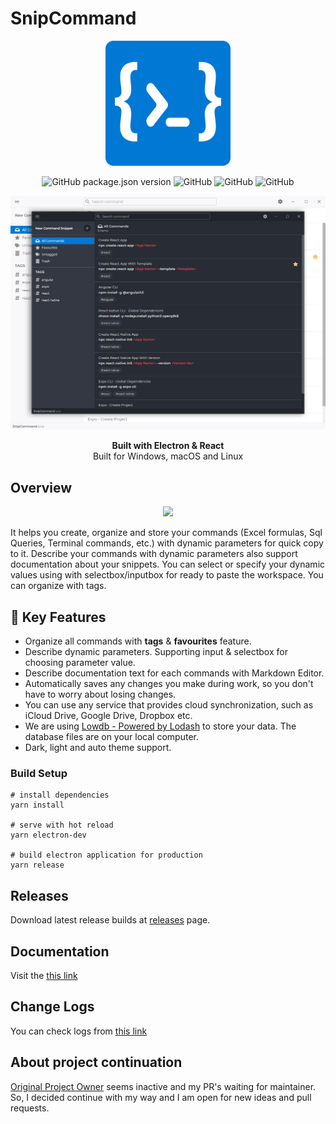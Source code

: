 # SnipCommand

<p align="center">
  <img src="./public/images/logo/snip_command.png" width="200">
</p>

<p align="center">
  <img alt="GitHub package.json version" src="https://img.shields.io/github/package-json/v/EgoistDeveloper/SnipCommand">
  <img alt="GitHub" src="https://img.shields.io/github/license/EgoistDeveloper/SnipCommand">
  <img alt="GitHub" src="https://img.shields.io/github/last-commit/EgoistDeveloper/SnipCommand">
  <img alt="GitHub" src="https://img.shields.io/github/downloads/EgoistDeveloper/SnipCommand/total">
</p>

<p align="center">
  <img src="./documentation/images/preview.png?v=2">
</p>

<p align="center">
    <strong>Built with Electron & React</strong> <br>
    Built for Windows, macOS and Linux
</p>


## Overview
<p align="center">
  <img src="./documentation/images/preview.gif?v=2">
</p>

It helps you create, organize and store your commands (Excel formulas, Sql Queries, Terminal commands, etc.) with dynamic parameters for quick copy to it. Describe your commands with dynamic parameters also support documentation about your snippets. You can select or specify your dynamic values using with selectbox/inputbox for ready to paste the workspace. You can organize with tags.


## 📢 Key Features

- Organize all commands with **tags** & **favourites** feature.
- Describe dynamic parameters. Supporting input & selectbox for choosing parameter value.
- Describe documentation text for each commands with Markdown Editor.
- Automatically saves any changes you make during work, so you don't have to worry about losing changes.
- You can use any service that provides cloud synchronization, such as iCloud Drive, Google Drive, Dropbox etc.
- We are using [Lowdb - Powered by Lodash](https://github.com/typicode/lowdb) to store your data. The database files are on your local computer.
- Dark, light and auto theme support.


### Build Setup

```
# install dependencies
yarn install

# serve with hot reload
yarn electron-dev

# build electron application for production
yarn release
```

## Releases

Download latest release builds at [releases](https://github.com/EgoistDeveloper/SnipCommand/releases) page.

## Documentation

Visit the [this link](https://github.com/EgoistDeveloper/SnipCommand/blob/master/documentation/DOCUMENTATION.md)

## Change Logs

You can check logs from [this link](https://github.com/EgoistDeveloper/SnipCommand/blob/master/documentation/CHANGELOGS.md)

## About project continuation

[Original Project Owner](https://github.com/gurayyarar/SnipCommand) seems inactive and my PR's waiting for maintainer. So, I decided continue with my way and I am open for new ideas and pull requests.
